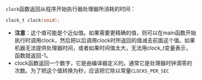 `clock`函数返回从程序开始执行器处理器所消耗的时间：
```c
clock_t clock(void);
```
- **注意**：这个值可能是个近似值。如果需要更精确的值，则可以在main函数开始执行时调用clock，然后把以后调用clock时所返回的值减去前面这个值。如果机器无法提供处理器时间，或者如果时间值太大，无法用clock_t变量表示，函数就返回-1。
- clock函数返回一个数字，它是由编译器定义的。通常它是处理器时钟滴答的次数。为了把这个值转换为秒，应该把它除以常量`CLOCKS_PER_SEC`